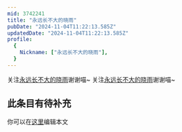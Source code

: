 ```yaml
---
mid: 3742241
title: "永远长不大的晓雨"
pubDate: "2024-11-04T11:22:13.585Z"
updatedDate: "2024-11-04T11:22:13.585Z"
profile:
  {
    Nickname: ["永远长不大的晓雨"],
  }
---
```


关注[永远长不大的晓雨](https://space.bilibili.com/3742241)谢谢喵~ 关注[永远长不大的晓雨](https://space.bilibili.com/3742241)谢谢喵~

## 此条目有待补充
你可以在[这里](https://github.com/Yuhanawa/VTuber.ICU/edit/master/src/content/v/永远长不大的晓雨/index.md)编辑本文
